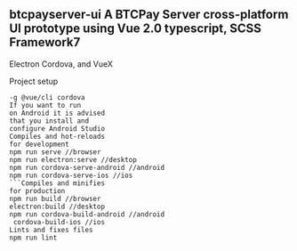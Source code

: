 ## btcpayserver-ui A BTCPay Server cross-platform UI prototype using Vue 2.0 typescript, SCSS Framework7 
 Electron Cordova, and VueX 

Project setup
```npm 
-g @vue/cli cordova 
If you want to run
on Android it is advised
that you install and
configure Android Studio
Compiles and hot-reloads
for development
npm run serve //browser
npm run electron:serve //desktop
npm run cordova-serve-android //android
npm run cordova-serve-ios //ios
```Compiles and minifies
for production
npm run build //browser
electron:build //desktop
npm run cordova-build-android //android
 cordova-build-ios //ios
Lints and fixes files
npm run lint
```

